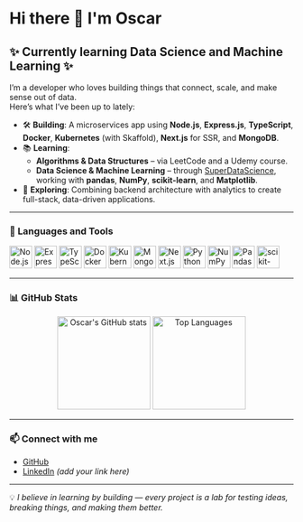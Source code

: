 # Hi there 👋 I'm Oscar

## ✨ Currently learning Data Science and Machine Learning ✨

I’m a developer who loves building things that connect, scale, and make sense out of data.  
Here’s what I’ve been up to lately:

- 🛠 **Building**: A microservices app using **Node.js**, **Express.js**, **TypeScript**, **Docker**, **Kubernetes** (with Skaffold), **Next.js** for SSR, and **MongoDB**.  
- 📚 **Learning**:  
  - **Algorithms & Data Structures** – via LeetCode and a Udemy course.  
  - **Data Science & Machine Learning** – through [SuperDataScience](https://www.superdatascience.com/), working with **pandas**, **NumPy**, **scikit-learn**, and **Matplotlib**.  
- 🚀 **Exploring**: Combining backend architecture with analytics to create full-stack, data-driven applications.

---

### 🧰 Languages and Tools
<p align="left">
  <img src="https://cdn.jsdelivr.net/gh/devicons/devicon/icons/nodejs/nodejs-original.svg" alt="Node.js" width="40" height="40"/>
  <img src="https://cdn.jsdelivr.net/gh/devicons/devicon/icons/express/express-original.svg" alt="Express.js" width="40" height="40"/>
  <img src="https://cdn.jsdelivr.net/gh/devicons/devicon/icons/typescript/typescript-original.svg" alt="TypeScript" width="40" height="40"/>
  <img src="https://cdn.jsdelivr.net/gh/devicons/devicon/icons/docker/docker-original.svg" alt="Docker" width="40" height="40"/>
  <img src="https://cdn.jsdelivr.net/gh/devicons/devicon/icons/kubernetes/kubernetes-plain.svg" alt="Kubernetes" width="40" height="40"/>
  <img src="https://cdn.jsdelivr.net/gh/devicons/devicon/icons/mongodb/mongodb-original.svg" alt="MongoDB" width="40" height="40"/>
  <img src="https://cdn.jsdelivr.net/gh/devicons/devicon/icons/nextjs/nextjs-original.svg" alt="Next.js" width="40" height="40"/>
  <img src="https://cdn.jsdelivr.net/gh/devicons/devicon/icons/python/python-original.svg" alt="Python" width="40" height="40"/>
  <img src="https://cdn.jsdelivr.net/gh/devicons/devicon/icons/numpy/numpy-original.svg" alt="NumPy" width="40" height="40"/>
  <img src="https://cdn.jsdelivr.net/gh/devicons/devicon/icons/pandas/pandas-original.svg" alt="Pandas" width="40" height="40"/>
  <img src="https://cdn.jsdelivr.net/gh/devicons/devicon/icons/scikit-learn/scikit-learn-original.svg" alt="scikit-learn" width="40" height="40"/>
</p>

---

### 📊 GitHub Stats
<p align="center">
  <img src="https://github-readme-stats.vercel.app/api?username=00Halfman00&show_icons=true&theme=tokyonight" alt="Oscar's GitHub stats" height="165"/>
  <img src="https://github-readme-stats.vercel.app/api/top-langs/?username=00Halfman00&layout=compact&theme=tokyonight" alt="Top Languages" height="165"/>
</p>

---

### 📫 Connect with me
- [GitHub](https://github.com/00Halfman00)  
- [LinkedIn](#) *(add your link here)*  

---

💡 _I believe in learning by building — every project is a lab for testing ideas, breaking things, and making them better._
